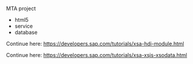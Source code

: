 MTA project
- html5 
- service
- database


Continue here: https://developers.sap.com/tutorials/xsa-hdi-module.html

Continue here: https://developers.sap.com/tutorials/xsa-xsjs-xsodata.html